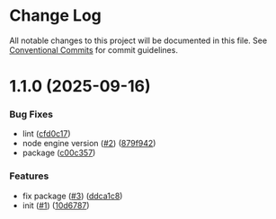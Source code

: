 # Change Log

All notable changes to this project will be documented in this file.
See [Conventional Commits](https://conventionalcommits.org) for commit guidelines.

# 1.1.0 (2025-09-16)


### Bug Fixes

* lint ([cfd0c17](https://github.com/arlequins/library-nodejs/commit/cfd0c1760223c910a7c7cb2f55561789acea5a46))
* node engine version ([#2](https://github.com/arlequins/library-nodejs/issues/2)) ([879f942](https://github.com/arlequins/library-nodejs/commit/879f942925ce95298b1a398f1d07afe5388067ef))
* package ([c00c357](https://github.com/arlequins/library-nodejs/commit/c00c357294a84ce43e5070c8b233e87f420e8b77))


### Features

* fix package ([#3](https://github.com/arlequins/library-nodejs/issues/3)) ([ddca1c8](https://github.com/arlequins/library-nodejs/commit/ddca1c831557a7d17b4f9463177d8b7700ce66e0))
* init ([#1](https://github.com/arlequins/library-nodejs/issues/1)) ([10d6787](https://github.com/arlequins/library-nodejs/commit/10d6787c0bddc8abddba401c94c03d3771e9a5a6))
